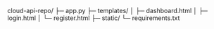 cloud-api-repo/
├─ app.py
├─ templates/
│   ├─ dashboard.html
│   ├─ login.html
│   └─ register.html
├─ static/
└─ requirements.txt
